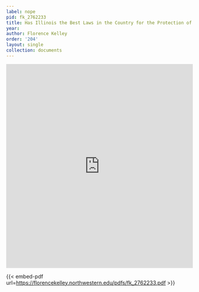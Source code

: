 ```yaml
---
label: nope
pid: fk_2762233
title: Has Illinois the Best Laws in the Country for the Protection of Children?
year:
author: Florence Kelley
order: '204'
layout: single
collection: documents
---
```

<iframe src="https://northwestern.app.box.com/embed/s/br8bm1kryjzhn5eddvnyynyj6zmeq7q7?sortColumn=date&view=list" width="100%" height="550" frameborder="0" allowfullscreen webkitallowfullscreen msallowfullscreen></iframe>


{{< embed-pdf url=https://florencekelley.northwestern.edu/pdfs/fk_2762233.pdf >}}